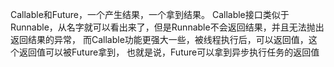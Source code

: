 Callable和Future，一个产生结果，一个拿到结果。 
       Callable接口类似于Runnable，从名字就可以看出来了，但是Runnable不会返回结果，并且无法抛出返回结果的异常，
       而Callable功能更强大一些，被线程执行后，可以返回值，这个返回值可以被Future拿到，
       也就是说，Future可以拿到异步执行任务的返回值